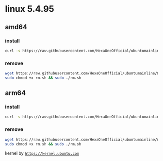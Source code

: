 # linux 5.4.95
 
## amd64

### install
```bash
curl -s https://raw.githubusercontent.com/HexaOneOfficial/ubuntumainline/main/catalog/5.4.95/amd64LTS.sh | sh
``` 
### remove
```bash
wget https://raw.githubusercontent.com/HexaOneOfficial/ubuntumainline/main/catalog/5.4.95/rm.sh
sudo chmod +x rm.sh && sudo ./rm.sh
```
## arm64

### install
```bash
curl -s https://raw.githubusercontent.com/HexaOneOfficial/ubuntumainline/main/catalog/5.4.95/arm64LTS.sh | sh
``` 
### remove
```bash
wget https://raw.githubusercontent.com/HexaOneOfficial/ubuntumainline/main/catalog/5.4.95/rm.sh
sudo chmod +x rm.sh && sudo ./rm.sh
``` 
 
 
kernel by [`https://kernel.ubuntu.com`](https://kernel.ubuntu.com/)

